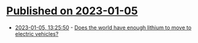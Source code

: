 # [Published on 2023-01-05](index.md)

* [2023-01-05, 13:25:50](https://news.ycombinator.com/item?id=34259243) - [Does the world have enough lithium to move to electric vehicles?](https://hannahritchie.substack.com/p/lithium-electric-vehicles)
